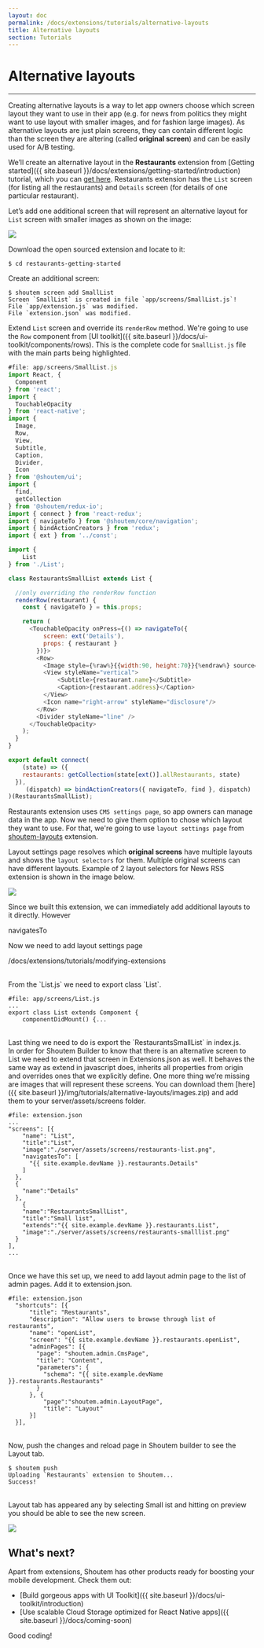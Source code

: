 ```yaml
---
layout: doc
permalink: /docs/extensions/tutorials/alternative-layouts
title: Alternative layouts
section: Tutorials
---
```


# Alternative layouts
<hr />

Creating alternative layouts is a way to let app owners choose which screen layout they want to use in their app (e.g. for news from politics they might want to use layout with smaller images, and for fashion large images). As alternative layouts are just plain screens, they can contain different logic than the screen they are altering (called **original screen**) and can be easily used for A/B testing.

We’ll create an alternative layout in the **Restaurants** extension from [Getting started]({{ site.baseurl }}/docs/extensions/getting-started/introduction) tutorial, which you can [get here](https://github.com/shoutem/extension-examples/tree/master/restaurants-getting-started). Restaurants extension has the `List` screen (for listing all the restaurants) and `Details` screen (for details of one particular restaurant).

Let’s add one additional screen that will represent an alternative layout for `List` screen with smaller images as shown on the image:

<p class="image">
<img src='{{ site.baseurl }}/img/tutorials/alternative-layouts/list-small.png'/>
</p>

Download the open sourced extension and locate to it:

```ShellSession
$ cd restaurants-getting-started
```

Create an additional screen:

```ShellSession
$ shoutem screen add SmallList
Screen `SmallList` is created in file `app/screens/SmallList.js`!
File `app/extension.js` was modified.
File `extension.json` was modified.
```

Extend `List` screen and override its `renderRow` method. We're going to use the `Row` component from [UI toolkit]({{ site.baseurl }}/docs/ui-toolkit/components/rows). This is the complete code for `SmallList.js` file with the main parts being highlighted.

```javascript
#file: app/screens/SmallList.js
import React, {
  Component
} from 'react';
import {
  TouchableOpacity
} from 'react-native';
import {
  Image,
  Row,
  View,
  Subtitle,
  Caption,
  Divider,
  Icon
} from '@shoutem/ui';
import {
  find,
  getCollection
} from '@shoutem/redux-io';
import { connect } from 'react-redux';
import { navigateTo } from '@shoutem/core/navigation';
import { bindActionCreators } from 'redux';
import { ext } from '../const';

import {
	List
} from './List';

class RestaurantsSmallList extends List {

  //only overriding the renderRow function
  renderRow(restaurant) {
    const { navigateTo } = this.props;

    return (
      <TouchableOpacity onPress={() => navigateTo({
          screen: ext('Details'),
          props: { restaurant }
        })}>
        <Row>
          <Image style={%raw%}{{width:90, height:70}}{%endraw%} source={%raw%}{{ uri: restaurant.image && restaurant.image.url }}{%endraw%} />
          <View styleName="vertical">
              <Subtitle>{restaurant.name}</Subtitle>
              <Caption>{restaurant.address}</Caption>
          </View>
          <Icon name="right-arrow" styleName="disclosure"/>
        </Row>
        <Divider styleName="line" />
      </TouchableOpacity>
    );
  }
}

export default connect(
    (state) => ({
    restaurants: getCollection(state[ext()].allRestaurants, state)
  }),
     (dispatch) => bindActionCreators({ navigateTo, find }, dispatch)
)(RestaurantsSmallList);
```

Restaurants extension uses `CMS settings page`, so app owners can manage data in the app. Now we need to give them option to chose which layout they want to use. For that, we're going to use `layout settings page` from [shoutem-layouts](https://github.com/shoutem/extensions/tree/master/shoutem-layouts) extension.

Layout settings page resolves which **original screens** have multiple layouts and shows the `layout selectors` for them. Multiple original screens can have different layouts. Example of 2 layout selectors for News RSS extension is shown in the image below.

<p class="image">
<img src='{{ site.baseurl }}/img/tutorials/alternative-layouts/news-rss-layouts.png'/>
</p>

Since we built this extension, we can immediately add additional layouts to it directly. However

navigatesTo

Now we need to add layout settings page

/docs/extensions/tutorials/modifying-extensions

<br/>
From the `List.js` we need to export class `List`.

```javascript{2}
#file: app/screens/List.js
...
export class List extends Component {
    componentDidMount() {...
```

<br/>
Last thing we need to do is export the `RestaurantsSmallList` in index.js. 


<br/>
In order for Shoutem Builder to know that there is an alternative screen to List we need to extend that screen in Extensions.json as well. It behaves the same way as extend in javascript does, inherits all properties from origin and overrides ones that we explicitly define. 
One more thing we’re missing are images that will represent these screens. You can download them [here]({{ site.baseurl }}/img/tutorials/alternative-layouts/images.zip) and add them to your server/assets/screens folder.

```json{4-5,15-17}
#file: extension.json
...  
"screens": [{
    "name": "List",
    "title":"List",
    "image":"./server/assets/screens/restaurants-list.png",
    "navigatesTo": [
      "{{ site.example.devName }}.restaurants.Details"
    ]
  }, 
  {
    "name":"Details"
  },
    {
    "name":"RestaurantsSmallList",
    "title":"Small list",
    "extends":"{{ site.example.devName }}.restaurants.List",
    "image":"./server/assets/screens/restaurants-smalllist.png"
  }
],
...
```

<br />
Once we have this set up, we need to add layout admin page to the list of admin pages. Add it to extension.json. 

```json{12-15}
#file: extension.json
  "shortcuts": [{
      "title": "Restaurants",
      "description": "Allow users to browse through list of restaurants",
      "name": "openList",
      "screen": "{{ site.example.devName }}.restaurants.openList",
      "adminPages": [{
        "page": "shoutem.admin.CmsPage",
        "title": "Content",
        "parameters": {
          "schema": "{{ site.example.devName }}.restaurants.Restaurants"
        }
      }, {
          "page":"shoutem.admin.LayoutPage",
          "title": "Layout"
      }]
  }],
```

<br />
Now, push the changes and reload page in Shoutem builder to see the Layout tab.

```ShellSession
$ shoutem push
Uploading `Restaurants` extension to Shoutem...
Success!
```

<br />
Layout tab has appeared any by selecting Small ist and hitting on preview you should be able to see the new screen.

<p class="image">
<img src='{{ site.baseurl }}/img/tutorials/alternative-layouts/builder-layout.png'/>
</p>


## What's next?

Apart from extensions, Shoutem has other products ready for boosting your mobile development. Check them out:

- [Build gorgeous apps with UI Toolkit]({{ site.baseurl }}/docs/ui-toolkit/introduction)
- [Use scalable Cloud Storage optimized for React Native apps]({{ site.baseurl }}/docs/coming-soon)

Good coding!
